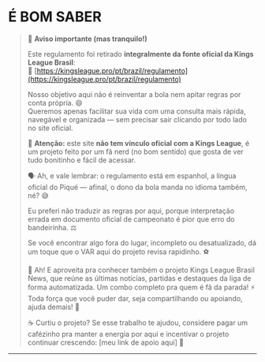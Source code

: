 # É BOM SABER

> 🎯 **Aviso importante (mas tranquilo!)**
>
> Este regulamento foi retirado **integralmente da fonte oficial da Kings League Brasil**:  
> 🔗 [https://kingsleague.pro/pt/brazil/regulamento](https://kingsleague.pro/pt/brazil/regulamento)
>
> Nosso objetivo aqui não é reinventar a bola nem apitar regras por conta própria. 😄  
> Queremos apenas facilitar sua vida com uma consulta mais rápida, navegável e organizada — sem precisar sair clicando por todo lado no site oficial.
>
> 🧠 **Atenção:** este site **não tem vínculo oficial com a Kings League**, é um projeto feito por um fã nerd (no bom sentido) que gosta de ver tudo bonitinho e fácil de acessar.
>
> 🗣️ Ah, e vale lembrar: o regulamento está em espanhol, a língua oficial do Piqué — afinal, o dono da bola manda no idioma também, né? 😅
>
> Eu preferi não traduzir as regras por aqui, porque interpretação errada em documento oficial de campeonato é pior que erro do bandeirinha. ⚖️
>
> Se você encontrar algo fora do lugar, incompleto ou desatualizado, dá um toque que o VAR aqui do projeto revisa rapidinho. ⚽
>
> 💬 Ah! E aproveita pra conhecer também o projeto Kings League Brasil News, que reúne as últimas notícias, partidas e destaques da liga de forma automatizada. Um combo completo pra  quem é fã da parada! ⚡
> Toda força que você puder dar, seja compartilhando ou apoiando, ajuda demais! 🙌
> 
> ☕ Curtiu o projeto? Se esse trabalho te ajudou, considere pagar um cafézinho pra manter a energia por aqui e incentivar o projeto continuar crescendo: [meu link de apoio aqui] 💙

---